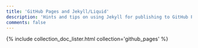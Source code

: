 ```yaml
---
title: 'GitHub Pages and Jekyll/Liquid'
description: 'Hints and tips on using Jekyll for publishing to GitHub Pages.'
comments: false
---
```


{% include collection_doc_lister.html collection='github_pages' %}
